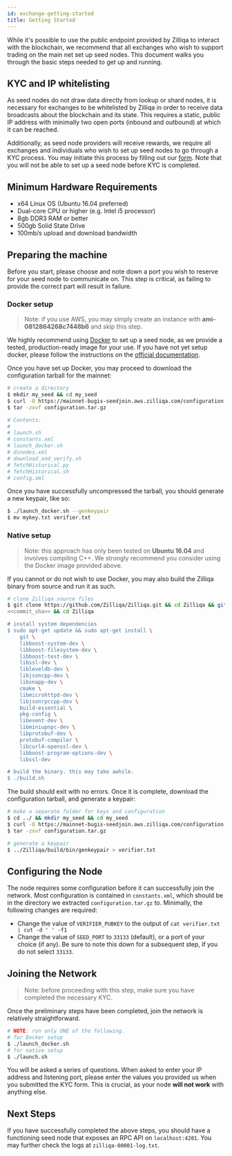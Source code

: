 ```yaml
---
id: exchange-getting-started
title: Getting Started
---
```


While it's possible to use the public endpoint provided by Zilliqa to interact
with the blockchain, we recommend that all exchanges who wish to support
trading on the main net set up seed nodes. This document walks you through the
basic steps needed to get up and running.

## KYC and IP whitelisting

As seed nodes do not draw data directly from lookup or shard nodes, it is
necessary for exchanges to be whitelisted by Zilliqa in order to receive data
broadcasts about the blockchain and its state. This requires a static, public
IP address with minimally two open ports (inbound and outbound) at which it
can be reached.

Additionally, as seed node providers will receive rewards, we require all
exchanges and individuals who wish to set up seed nodes to go through a KYC
process. You may initiate this process by filling out our
[form](https://docs.google.com/forms/d/e/1FAIpQLScopeiLXU_10i6OzsZApIDyRYHpw4JqePDDe0Aoa5JIZo1muw/viewform). Note that you will not be able to set up a seed
node before KYC is completed.

## Minimum Hardware Requirements

- x64 Linux OS (Ubuntu 16.04 preferred)
- Dual-core CPU or higher (e.g. Intel i5 processor)
- 8gb DDR3 RAM or better
- 500gb Solid State Drive
- 100mb/s upload and download bandwidth

## Preparing the machine

Before you start, please choose and note down a port you wish to reserve for
your seed node to communicate on. This step is critical, as failing to provide
the correct part will result in failure.

### Docker setup

> Note: if you use AWS, you may simply create an instance with **ami-0812864268c7448b6** and skip this step.

We highly recommend using [Docker](https://docker.com) to set up a seed node,
as we provide a tested, production-ready image for your use. If you have not
yet setup docker, please follow the instructions on the [official documentation](https://docs.docker.com/install/).

Once you have set up Docker, you may proceed to download the configuration
tarball for the mainnet:

```sh
# create a directory
$ mkdir my_seed && cd my_seed
$ curl -O https://mainnet-bugis-seedjoin.aws.zilliqa.com/configuration.tar.gz
$ tar -zxvf configuration.tar.gz

# Contents:
#
# launch.sh
# constants.xml
# launch_docker.sh
# dsnodes.xml
# download_and_verify.sh
# fetchHistorical.py
# fetchHistorical.sh
# config.xml
```

Once you have successfully uncompressed the tarball, you should generate a new
keypair, like so:

```sh
$ ./launch_docker.sh --genkeypair
$ mv mykey.txt verifier.txt
```

### Native setup

> Note: this approach has only been tested on **Ubuntu 16.04** and involves compiling
C++. We strongly recommend you consider using the Docker image provided above.

If you cannot or do not wish to use Docker, you may also build the Zilliqa
binary from source and run it as such.

```sh
# clone Zilliqa source files
$ git clone https://github.com/Zilliqa/Zilliqa.git && cd Zilliqa && git checkout
<<commit_sha>> && cd Zilliqa

# install system dependencies
$ sudo apt-get update && sudo apt-get install \
    git \
    libboost-system-dev \
    libboost-filesystem-dev \
    libboost-test-dev \
    libssl-dev \
    libleveldb-dev \
    libjsoncpp-dev \
    libsnapp-dev \
    cmake \
    libmicrohttpd-dev \
    libjsonrpccpp-dev \
    build-essential \
    pkg-config \
    libevent-dev \
    libminiupnpc-dev \
    libprotobuf-dev \
    protobuf-compiler \
    libcurl4-openssl-dev \
    libboost-program-options-dev \
    libssl-dev

# build the binary. this may take awhile.
$ ./build.sh
```

The build should exit with no errors. Once it is complete, download the
configuration tarball, and generate a keypair:

```sh
# make a separate folder for keys and configuration
$ cd ../ && mkdir my_seed && cd my_seed
$ curl -O https://mainnet-bugis-seedjoin.aws.zilliqa.com/configuration.tar.gz
$ tar -zxvf configuration.tar.gz

# generate a keypair
$ ../Zilliqa/build/bin/genkeypair > verifier.txt
```

## Configuring the Node

The node requires some configuration before it can successfully join the
network. Most configuration is contained in `constants.xml`, which should be
in the directory we extracted `configuration.tar.gz` to. Minimally, the
following changes are required:

- Change the value of `VERIFIER_PUBKEY` to the output of `cat verifier.txt | cut -d ' ' -f1`
- Change the value of `SEED_PORT` to `33133` (default), or a port of your choice (if
  any). Be sure to note this down for a subsequent step, if you do not select
  `33133`.

## Joining the Network

> Note: before proceeding with this step, make sure you have completed the
> necessary KYC.

Once the preliminary steps have been completed, join the network is relatively
straightforward.

```sh
# NOTE: run only ONE of the following.
# for Docker setup
$ ./launch_docker.sh
# for native setup
$ ./launch.sh
```

You will be asked a series of questions. When asked to enter your IP address
and listening port, please enter the values you provided us when you submitted
the KYC form. This is crucial, as your node **will not work** with anything
else.

## Next Steps

If you have successfully completed the above steps, you should have
a functioning seed node that exposes an RPC API on `localhost:4201`. You may
further check the logs at `zilliqa-00001-log.txt`.
